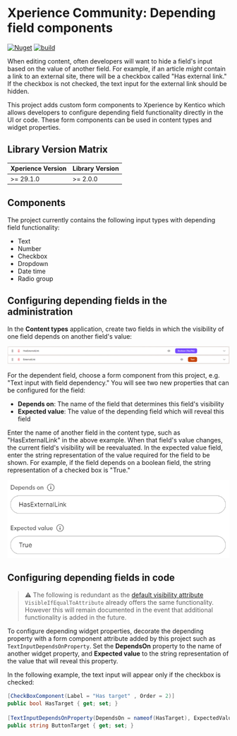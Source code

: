 # Xperience Community: Depending field components

[![Nuget](https://img.shields.io/nuget/v/XperienceCommunity.DependingFieldComponents)](https://www.nuget.org/packages/XperienceCommunity.DependingFieldComponents#versions-body-tab)
[![build](https://github.com/kentico-ericd/xperience-community-depending-field-components/actions/workflows/build.yml/badge.svg)](https://github.com/kentico-ericd/xperience-community-depending-field-components/actions/workflows/build.yml)

When editing content, often developers will want to hide a field's input based on the value of another field. For example, if an article _might_ contain a link to an external site, there will be a checkbox called "Has external link." If the checkbox is not checked, the text input for the external link should be hidden.

This project adds custom form components to Xperience by Kentico which allows developers to configure depending field functionality directly in the UI or code. These form components can be used in content types and widget properties.

## Library Version Matrix

|  Xperience Version  |  Library Version  |
| ------------------- | ----------------- |
| >= 29.1.0           | >= 2.0.0          |

## Components

The project currently contains the following input types with depending field functionality:

- Text
- Number
- Checkbox
- Dropdown
- Date time
- Radio group

## Configuring depending fields in the administration

In the __Content types__ application, create two fields in which the visibility of one field depends on another field's value:

![Content type fields](img/contenttype.png)

For the dependent field, choose a form component from this project, e.g. "Text input with field dependency." You will see two new properties that can be configured for the field:

- __Depends on__: The name of the field that determines this field's visibility
- __Expected value__: The value of the depending field which will reveal this field

Enter the name of another field in the content type, such as "HasExternalLink" in the above example. When that field's value changes, the current field's visibility will be reevaluated. In the expected value field, enter the string representation of the value required for the field to be shown. For example, if the field depends on a boolean field, the string representation of a checked box is "True."

![Content type fields](img/fieldconfig.png)

## Configuring depending fields in code

> :warning: The following is redundant as the [default visibility attribute](https://docs.xperience.io/xp/developers-and-admins/customization/extend-the-administration-interface/ui-form-components/ui-form-component-visibility-conditions#UIformcomponentvisibilityconditions-Defaultvisibilityconditions) `VisibleIfEqualToAttribute` already offers the same functionality. However this will remain documented in the event that additional functionality is added in the future.

To configure depending widget properties, decorate the depending property with a form component attribute added by this project such as `TextInputDependsOnProperty`. Set the __DependsOn__ property to the name of another widget property, and __Expected value__ to the string representation of the value that will reveal this property.

In the following example, the text input will appear only if the checkbox is checked:

```cs
[CheckBoxComponent(Label = "Has target" , Order = 2)]
public bool HasTarget { get; set; }

[TextInputDependsOnProperty(DependsOn = nameof(HasTarget), ExpectedValue = "True", Label = "Button target", Order = 3)]
public string ButtonTarget { get; set; }
``````
